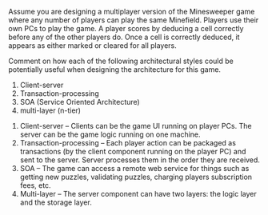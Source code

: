 <panel header="{{ icon_Q_A }} Comment on how to use architecture styles in Minesweeper.">
<question has-input="true">

Assume you are designing a multiplayer version of the Minesweeper game where any number of players can play the same Minefield. Players use their own PCs to play the game. A player scores by deducing a cell correctly before any of the other players do. Once a cell is correctly deduced, it appears as either marked or cleared for all players.

Comment on how each of the following architectural styles could be potentially useful when designing the architecture for this game.

1. Client-server
2. Transaction-processing
3. SOA (Service Oriented Architecture)
4. multi-layer (n-tier)

<div slot="answer">

1. Client-server – Clients can be the game UI running on player PCs. The server can be the game logic running on one machine.
2. Transaction-processing – Each player action can be packaged as transactions (by the client component running on the player PC) and sent to the server. Server processes them in the order they are received.
3. SOA – The game can access a remote web service for things such as getting new puzzles, validating puzzles, charging players subscription fees, etc.
4. Multi-layer – The server component can have two layers: the logic layer and the storage layer.

<pic src="{{baseUrl}}/architecture/architecturalStyles/more/usingStyles/images/minesweeperExample.png" height="300" />
<p/>

</div>
</question>
</panel>
